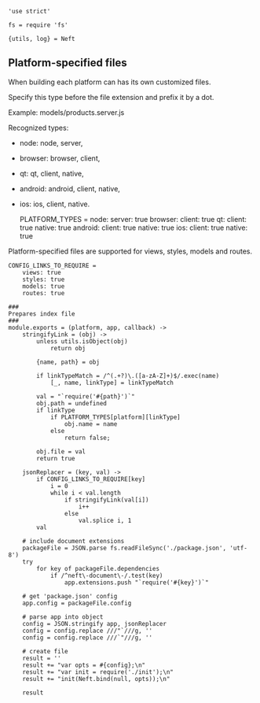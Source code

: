 	'use strict'

	fs = require 'fs'

	{utils, log} = Neft

Platform-specified files
------------------------

When building each platform can has its own customized files.

Specify this type before the file extension and prefix it by a dot.

Example: models/products.server.js

Recognized types:
 - node: node, server,
 - browser: browser, client,
 - qt: qt, client, native,
 - android: android, client, native,
 - ios: ios, client, native.

	PLATFORM_TYPES =
		node:
			server: true
		browser:
			client: true
		qt:
			client: true
			native: true
		android:
			client: true
			native: true
		ios:
			client: true
			native: true

Platform-specified files are supported for views, styles, models and routes.

	CONFIG_LINKS_TO_REQUIRE =
		views: true
		styles: true
		models: true
		routes: true

	###
	Prepares index file
	###
	module.exports = (platform, app, callback) ->
		stringifyLink = (obj) ->
			unless utils.isObject(obj)
				return obj

			{name, path} = obj

			if linkTypeMatch = /^(.+?)\.([a-zA-Z]+)$/.exec(name)
				[_, name, linkType] = linkTypeMatch

			val = "`require('#{path}')`"
			obj.path = undefined
			if linkType
				if PLATFORM_TYPES[platform][linkType]
					obj.name = name
				else
					return false;

			obj.file = val
			return true

		jsonReplacer = (key, val) ->
			if CONFIG_LINKS_TO_REQUIRE[key]
				i = 0
				while i < val.length
					if stringifyLink(val[i])
						i++
					else
						val.splice i, 1
			val

		# include document extensions
		packageFile = JSON.parse fs.readFileSync('./package.json', 'utf-8')
		try
			for key of packageFile.dependencies
				if /^neft\-document\-/.test(key)
					app.extensions.push "`require('#{key}')`"

		# get 'package.json' config
		app.config = packageFile.config

		# parse app into object
		config = JSON.stringify app, jsonReplacer
		config = config.replace ///"`///g, ''
		config = config.replace ///`"///g, ''

		# create file
		result = ''
		result += "var opts = #{config};\n"
		result += "var init = require('./init');\n"
		result += "init(Neft.bind(null, opts));\n"

		result
